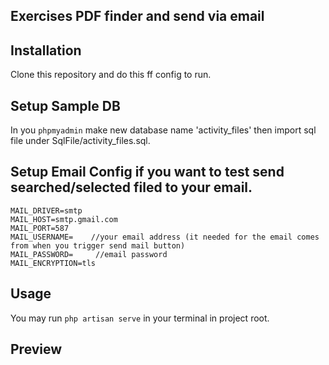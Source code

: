 ## Exercises PDF finder and send via email


## Installation

Clone this repository and do this ff config to run.


## Setup Sample DB

In you `phpmyadmin` make new database name 'activity_files' then import sql file under SqlFile/activity_files.sql.


## Setup Email Config if you want to test send searched/selected filed to your email.

```
MAIL_DRIVER=smtp
MAIL_HOST=smtp.gmail.com
MAIL_PORT=587
MAIL_USERNAME=    //your email address (it needed for the email comes from when you trigger send mail button)
MAIL_PASSWORD=	   //email password
MAIL_ENCRYPTION=tls
```

## Usage 

 You may run `php artisan serve` in your terminal in project root.

## Preview 

